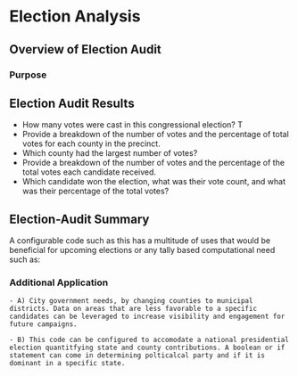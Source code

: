 # Election Analysis

## Overview of Election Audit

### Purpose 

## Election Audit Results

- How many votes were cast in this congressional election?
T
- Provide a breakdown of the number of votes and the percentage of total votes for each county in the precinct.
- Which county had the largest number of votes?
- Provide a breakdown of the number of votes and the percentage of the total votes each candidate received.
- Which candidate won the election, what was their vote count, and what was their percentage of the total votes?


## Election-Audit Summary
A configurable code such as this has a multitude of uses that would be beneficial for upcoming elections or any tally based computational need such as:

### **Additional Application**
    - A) City government needs, by changing counties to municipal districts. Data on areas that are less favorable to a specific candidates can be leveraged to increase visibility and engagement for future campaigns.

    - B) This code can be configured to accomodate a national presidential election quantitfying state and county contributions. A boolean or if statement can come in determining polticalcal party and if it is dominant in a specific state.

